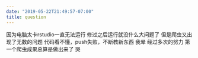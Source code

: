 ```yaml
---
date: "2019-05-22T21:49:57-07:00"
title: question
---
```

因为电脑太卡rstudio一直无法运行
修过之后运行就没什么大问题了
但是爬虫又出现了无数的问题
代码看不懂，push失败，不断教新东西
我晕
经过多次的努力
第一个爬虫成果总算是做出来了
哭

